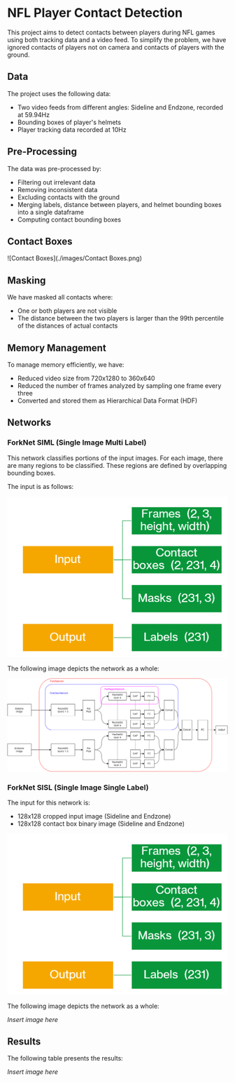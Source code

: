 # NFL Player Contact Detection

This project aims to detect contacts between players during NFL games using both tracking data and a video feed. To simplify the problem, we have ignored contacts of players not on camera and contacts of players with the ground.

## Data

The project uses the following data:

- Two video feeds from different angles: Sideline and Endzone, recorded at 59.94Hz
- Bounding boxes of player's helmets
- Player tracking data recorded at 10Hz

## Pre-Processing

The data was pre-processed by:

- Filtering out irrelevant data
- Removing inconsistent data
- Excluding contacts with the ground
- Merging labels, distance between players, and helmet bounding boxes into a single dataframe
- Computing contact bounding boxes

## Contact Boxes

![Contact Boxes](./images/Contact Boxes.png)

## Masking

We have masked all contacts where:

- One or both players are not visible
- The distance between the two players is larger than the 99th percentile of the distances of actual contacts

## Memory Management

To manage memory efficiently, we have:

- Reduced video size from 720x1280 to 360x640
- Reduced the number of frames analyzed by sampling one frame every three
- Converted and stored them as Hierarchical Data Format (HDF)

## Networks

### ForkNet SIML (Single Image Multi Label)

This network classifies portions of the input images. For each image, there are many regions to be classified. These regions are defined by overlapping bounding boxes.

The input is as follows:

![SIML Input](./images/Siml_input.png)

The following image depicts the network as a whole:

![SIML Input](./images/Siml_architechture.png)

### ForkNet SISL (Single Image Single Label)

The input for this network is:

- 128x128 cropped input image (Sideline and Endzone)
- 128x128 contact box binary image (Sideline and Endzone)

![SIML Input](./images/Siml_input.png)

The following image depicts the network as a whole:

*Insert image here*

## Results

The following table presents the results:

*Insert image here*
